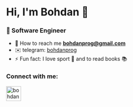 <h1 align="left">Hi, I'm Bohdan 👋</h1>
<h3 align="left">🌱 Software Engineer</h3>

- 📨 How to reach me **bohdanprog@gmail.com**
- ✉️ telegram: [bohdanprog](https://t.me/bohdanprog)
- ⚡ Fun fact: I love sport 🏀 and to read books 📚

<h3 align="left">Connect with me:</h3>
<p align="left">
<a href="https://www.linkedin.com/in/bohdanprog/" target="blank"><img align="center" src="https://raw.githubusercontent.com/rahuldkjain/github-profile-readme-generator/master/src/images/icons/Social/linked-in-alt.svg" alt="bohdanprog" height="40" width="40" />
</p>
